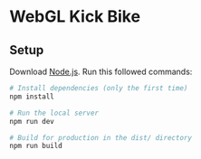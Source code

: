 # WebGL Kick Bike

## Setup

Download [Node.js](https://nodejs.org/en/download/).
Run this followed commands:

```bash
# Install dependencies (only the first time)
npm install

# Run the local server
npm run dev

# Build for production in the dist/ directory
npm run build
```
